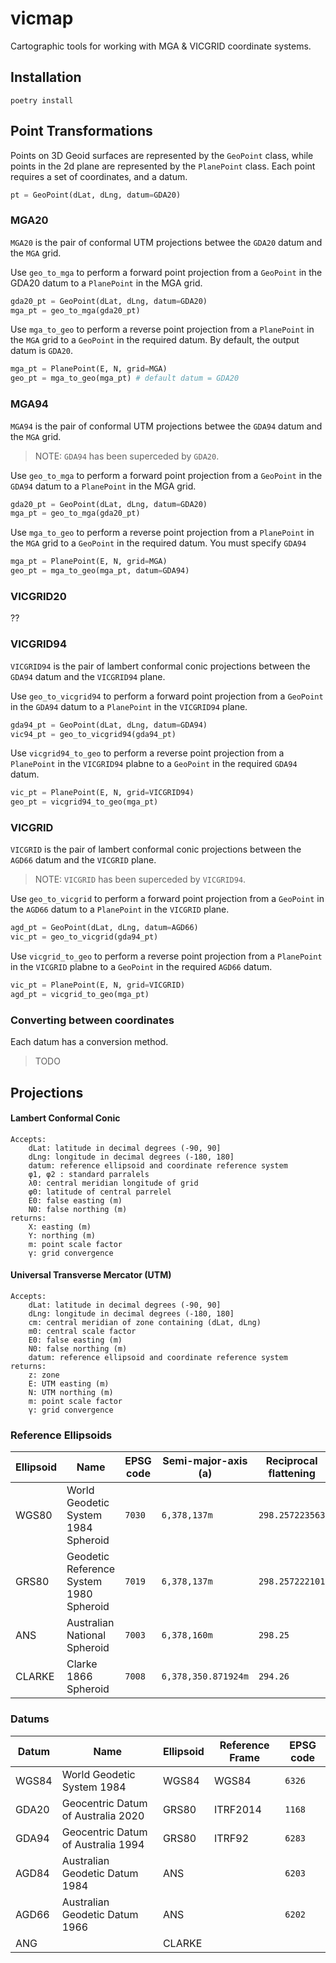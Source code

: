 # vicmap
Cartographic tools for working with MGA & VICGRID coordinate systems.

## Installation
```
poetry install
```

## Point Transformations

Points on 3D Geoid surfaces are represented by the ```GeoPoint``` class, while points in the 2d plane are represented by the ```PlanePoint``` class. Each point requires a set of coordinates, and a datum. 

```python
pt = GeoPoint(dLat, dLng, datum=GDA20)
```


### MGA20
```MGA20``` is the pair of conformal UTM projections betwee the ```GDA20``` datum and the ```MGA``` grid.

Use ```geo_to_mga``` to perform a forward point projection from a ```GeoPoint``` in the GDA20 datum to a ```PlanePoint``` in the MGA grid.

```python
gda20_pt = GeoPoint(dLat, dLng, datum=GDA20)
mga_pt = geo_to_mga(gda20_pt)
```

Use ```mga_to_geo``` to perform a reverse point projection from a ```PlanePoint``` in the ```MGA``` grid to a ```GeoPoint``` in the required datum. By default, the output datum is ```GDA20```.

```python
mga_pt = PlanePoint(E, N, grid=MGA)
geo_pt = mga_to_geo(mga_pt) # default datum = GDA20
```

### MGA94
```MGA94``` is the pair of conformal UTM projections betwee the ```GDA94``` datum and the ```MGA``` grid. 
> NOTE: ```GDA94``` has been superceded by ```GDA20```.

Use ```geo_to_mga``` to perform a forward point projection from a ```GeoPoint``` in the ```GDA94``` datum to a ```PlanePoint``` in the MGA grid.

```python
gda20_pt = GeoPoint(dLat, dLng, datum=GDA20)
mga_pt = geo_to_mga(gda20_pt)
```

Use ```mga_to_geo``` to perform a reverse point projection from a ```PlanePoint``` in the ```MGA``` grid to a ```GeoPoint``` in the required datum. You must specify ```GDA94```

```python
mga_pt = PlanePoint(E, N, grid=MGA)
geo_pt = mga_to_geo(mga_pt, datum=GDA94)
```

### VICGRID20
??

### VICGRID94 

```VICGRID94``` is the pair of lambert conformal conic projections between the ```GDA94``` datum and the ```VICGRID94``` plane. 

Use ```geo_to_vicgrid94``` to perform a forward point projection from a ```GeoPoint``` in the ```GDA94``` datum to a ```PlanePoint``` in the ```VICGRID94``` plane.

```python 
gda94_pt = GeoPoint(dLat, dLng, datum=GDA94)
vic94_pt = geo_to_vicgrid94(gda94_pt)
```

Use ```vicgrid94_to_geo``` to perform a reverse point projection from a ```PlanePoint``` in the ```VICGRID94``` plabne to a ```GeoPoint``` in the required ```GDA94``` datum.

```python
vic_pt = PlanePoint(E, N, grid=VICGRID94)
geo_pt = vicgrid94_to_geo(mga_pt)
```

### VICGRID

```VICGRID``` is the pair of lambert conformal conic projections between the ```AGD66``` datum and the ```VICGRID``` plane. 
 > NOTE: ```VICGRID``` has been superceded by ```VICGRID94```.

Use ```geo_to_vicgrid``` to perform a forward point projection from a ```GeoPoint``` in the ```AGD66``` datum to a ```PlanePoint``` in the ```VICGRID``` plane.

```python 
agd_pt = GeoPoint(dLat, dLng, datum=AGD66)
vic_pt = geo_to_vicgrid(gda94_pt)
```

Use ```vicgrid_to_geo``` to perform a reverse point projection from a ```PlanePoint``` in the ```VICGRID``` plabne to a ```GeoPoint``` in the required ```AGD66``` datum.

```python
vic_pt = PlanePoint(E, N, grid=VICGRID)
agd_pt = vicgrid_to_geo(mga_pt)
```


### Converting between coordinates

Each datum has a conversion method. 
> TODO

## Projections

#### Lambert Conformal Conic

```
Accepts:
    dLat: latitude in decimal degrees (-90, 90]
    dLng: longitude in decimal degrees (-180, 180]
    datum: reference ellipsoid and coordinate reference system
    φ1, φ2 : standard parralels 
    λ0: central meridian longitude of grid
    φ0: latitude of central parrelel
    E0: false easting (m)
    N0: false northing (m)
returns: 
    X: easting (m)
    Y: northing (m)
    m: point scale factor
    γ: grid convergence
```

#### Universal Transverse Mercator (UTM)

```
Accepts:
    dLat: latitude in decimal degrees (-90, 90]
    dLng: longitude in decimal degrees (-180, 180]
    cm: central meridian of zone containing (dLat, dLng)
    m0: central scale factor
    E0: false easting (m)
    N0: false northing (m)
    datum: reference ellipsoid and coordinate reference system
returns: 
    z: zone
    E: UTM easting (m)
    N: UTM northing (m)
    m: point scale factor
    γ: grid convergence
```


### Reference Ellipsoids

Ellipsoid | Name| EPSG code | Semi-major-axis (a) | Reciprocal flattening
------------ | ------------- | ------------ | -------- | ------------
WGS80 | World Geodetic System 1984 Spheroid | ```7030``` | ```6,378,137m``` | ```298.257223563```
GRS80 | Geodetic Reference System 1980 Spheroid |  ```7019``` | ```6,378,137m``` | ```298.257222101```
ANS  | Australian National Spheroid |  ```7003``` | ```6,378,160m``` | ```298.25```
CLARKE | Clarke 1866 Spheroid | ```7008``` | ```6,378,350.871924m``` | ```294.26```

### Datums

Datum | Name | Ellipsoid | Reference Frame | EPSG code
------|------|-----------|-----------------|-----------
WGS84 | World Geodetic System 1984 | WGS84 | WGS84 | ```6326```
GDA20 | Geocentric Datum of Australia 2020 | GRS80 | ITRF2014 | ```1168```
GDA94 | Geocentric Datum of Australia 1994 | GRS80 | ITRF92 | ```6283```
AGD84 | Australian Geodetic Datum 1984 | ANS | | ```6203```
AGD66 | Australian Geodetic Datum 1966 | ANS | | ```6202```
ANG | | CLARKE | 
